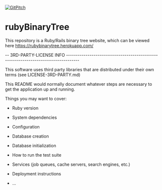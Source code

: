 [![GitPitch](https://gitpitch.com/assets/badge.svg)](https://gitpitch.com/AndrewERAU/rubyBinaryTree/master?grs=github&t=sky)

# rubyBinaryTree

This repository is a Ruby/Rails binary tree website, which can be viewed here
https://rubybinarytree.herokuapp.com/

-- 3RD-PARTY-LICENSE INFO -------------------------------------------------------------------------------------

This software uses third party libraries that are distributed under their own terms (see LICENSE-3RD-PARTY.md)



This README would normally document whatever steps are necessary to get the
application up and running.

Things you may want to cover:

* Ruby version

* System dependencies

* Configuration

* Database creation

* Database initialization

* How to run the test suite

* Services (job queues, cache servers, search engines, etc.)

* Deployment instructions

* ...
